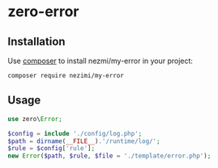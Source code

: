 zero-error
====

## Installation

Use [composer](http://getcomposer.org) to install nezmi/my-error in your project:
```
composer require nezimi/my-error
```


## Usage
```php
use zero\Error;

$config = include './config/log.php';
$path = dirname(__FILE__).'/runtime/log/';
$rule = $config['rule'];
new Error($path, $rule, $file = './template/error.php');
```

